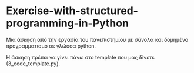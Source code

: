 # Exercise-with-structured-programming-in-Python

Μια άσκηση από την εργασία του πανεπιστημίου με σύνολα και δομημένο προγραμματισμό σε γλώσσα python.

Η άσκηση πρέπει να γίνει πάνω στο template που μας δίνετε (3_code_template.py).
